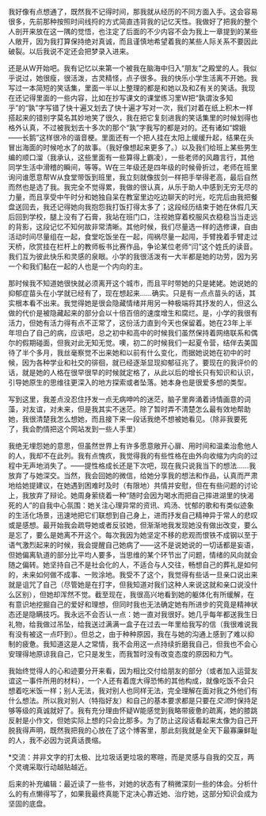 我好像有点想通了，既然我不记得时间，那我就从经历的不同方面入手。这会容易很多，先前那种按照时间线捋的方式简直违背我的记忆天性。我做好了把我的整个人剖开来放在这一隅的觉悟，也注定了后面的不少内容不会为我上一章提到的某些人敞开，因为我打算保持绝对真诚，而且谨慎地希望着我的某些人际关系不要因此破裂。以后我说不定还会把梦录入进来。

还是从W开始吧。我有记忆以来第一个被我在脑海中归入“朋友”之殿堂的人。我似乎说过，她很瘦，很活泼，古灵精怪，点子很多。我的快乐小学生活离不开她。我写过一本简短的笑话集，里面一半以上整理的都是和她以及和Z有关的笑话。我现在还记得里面的一些内容，比如在抄写课文的课堂练习里W把“孰谓汝多知乎”的“孰”字写错了快十遍又划去了快十遍才写对一次，我们对着在纸上积木一样搭起来的错别字莫名其妙地笑了很久，我在把它复刻进我的笑话集里的时候划得也格外认真，不过被我划去十多次的那个“孰”字我写的都是对的。还有诸如“嫦娥——长鹅”这样很冷的谐音梗。里面还有一个把人挂在太阳上缓缓升起，结果在头冒出海面的时候呛水了的故事。（我好像想起来更多了。）以及我们给班上某些男生编的顺口溜（我承认，这些里面有一些算得上霸凌），一些老师的风趣言行，其他同学生活中滑稽的瞬间，等等。W在三年级还是四年级的时候骨折过，老师在班里询问谁愿意帮W从食堂带饭到班里，我立刻就像拔剑一样把手举得老高，最后自然而然也是选了我。我完全不觉得累，我做的很认真，从乐于助人中感到无穷无尽的力量，而且享受中午时分和她独自呆在教室里边吃边聊天的时光，吃完后由我把餐盘送回去，我还记得她向我抱怨我打饭打得太多了；这段经历结束于她在休假几天后回到学校，腿上没有了石膏，我站在班门口，注视她穿着校服风衣稳稳当当走远的背影，这段记忆不知何故非常清晰。其他时候，我们尽量选一样的选修课，自由活动时间尽量组在一起，食堂吃饭坐在一起，闯祸尽量一起闯，手臂挽着手臂走过天桥，欣赏挂在栏杆上的教师板书比赛作品，争论某位老师“闫”这个姓氏的读音。我们互为彼此快乐和灵感的泉眼。小学的我很活泼有一大半都是她的功劳，因为另一个和我们黏在一起的人也是一个内向的主。

那时候我不知道她很快就必须离开这个城市，而且平时带她的只是姥姥。她说她的抑郁症苗头在小学就已经有了，现在想起来……确实。只是有一点点苗头的话，其实根本看不出来。我觉得她是很会隐藏情绪并用另一种极端将其抒发的人，但这么做的代价是被隐藏起来的部分会以十倍百倍的速度增生和腐烂。是，小学的我很有活力，但她有活力得有点不正常了，这份活力直到今天也保留着。她在23年上半年坦白了自己的病，应该吧，总之初中和高中的时候我们虽然保持着网络联系和偶尔的假期碰面，但我对此无知无觉。噢，初二的时候我们一起夏令营，结伴去美国待了半个多月，我丝毫察觉不出来她和以前有什么变化，而据她说她在初中的时候，因为各种学业和社交的徘徊，就已经逐渐显现抑郁征兆了。要现在的我评价的话，就是她的人格在很早很早的时候就定格了，从此以后的增长只有知识和认识，引导她原生的思维往更深入的地方探索或者坠落。她本身也是很爱多想的类型。

写到这里，我差点没忍住抒发一点无病呻吟的迷茫，脑子里奔涌着诗情画意的词藻，对友谊，对未来，但是我其实不迷茫。除了暂时弄不清楚怎么最有效地帮助她，我很清楚我怎么想她，而且接下来一段话我绝不想被她看见。（除非我要死了，我会酌情把这个网站发到一些人手里）

我绝无埋怨她的意思，但虽然世界上有许多愿意敞开心扉、用时间和温柔治愈他人的人，我却不在此列。我有点愧疚，我觉得我的有些性格在由外向收缩为内向的过程中无声地消失了。——提性格成长还是下次吧，现在我只说我当下的想法……我放弃了与她深交。当然，我会回她的微信，给她分享我的想法和作品，认真而严肃地给她提建议，在她遇到困难时及时（有限地）共情并安慰，但在有些问题的讨论上，我放弃了辩论。她周身萦绕着一种“随时会因为喝水而把自己摔进湖里的快渴死的人”的自我中心氛围：她关注心理异常的资讯、鸡汤、忧郁的歌和有类似迹象的生活化场景，迅速地把它们联想到自己身上，进而抒发自己精神异于常人的悲叹或是感想。最开始我会疏导她或者反驳她，但渐渐地我发现她没有做出改变，要么是忘了，要么是她离不开这个。每次我因为她坚定不移的悲观而恨铁不成钢以至于语气激烈起来的时候，我会提醒自己她病了——这不是说她说的一切话都是妄语，但她偏离轨道的部分比平均人要多，当思维的某个环节出了问题，情绪的风向就会随之偏转。她坚持自己不是社会化的人，不适合与人交往，畅想自己的葬礼是如何的，未来如何做不成事、一败涂地。我受不了这个，我觉得有些话一旦亲口说出来就是诅咒了自己（尽管她是在打字，但我知道对我们这种人来说这就和亲口说没什么区别），但她却浑然不觉。截至现在，我很高兴地看到她的躯体化有所缓解，在有意识地挖掘自己的爱好和理想，但同时我也无法确定她有所进步的究竟是精神状态还是隐瞒技巧。我永远不会否认一点：她一直对我很好。她几乎每年都送我生日礼物，给我做过吊坠，给我送过满满一盒子在过去一年里给我写的信（我很难说我有没有被这一点吓到）。但总之，由于种种原因，我在与她的沟通上感到了难以抑制的疲惫。我知道这是人之常情，我不会用这一点持续折磨我自己，但我也不会心安理得地原谅我自己，它只是发生，而我暂时没有改变态度的原因和力气。

我始终觉得人的心和迹要分开来看，因为相比交付给朋友的部分（或者加入运营友谊这一事件所用的材料），一个人还有着庞大得恐怖的其他构成，就像吃饭不会只想着吃米饭一样；别人无法，我对别人也同样无法，完全理解在面对我之外他们有什么想法。所以我对别人（特指好友）和自己的基本要求都是只要在*交流*时保持足够等级的真诚就好了。我有充分理由怀疑W能感觉到我略带疲惫的疏离，她的膝跳反射是小作文，但她实际上想的只会比那多。为了防止这段话看起来太像为自己开脱我得声明，既然我把我的心放在了这个博客里，那此刻我就是全天下最寡廉鲜耻的人，我不必因为说真话畏缩。

*交流：并非文字的打太极、比垃圾话更垃圾的寒暄，而是灵感与自我的交互，两个灵魂采取行动越贴越近。

后来的补充编辑：最近读了一些书，对她的状态有了稍微深刻一些的体会。分析什么的有点懒得写了，如果我最终真能下定决心靠近她、治疗她，这部分知识会成为坚固的底盘。